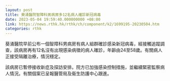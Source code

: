 ```yaml
---
layout: post
title: 葵涌醫院智障科男病房多12名病人確診新冠病毒
date: 2023-05-04 19:59:40.000000000 +08:00
link: https://news.rthk.hk/rthk/ch/component/k2/1699195-20230504.htm
categories: rthk
---
```


葵涌醫院早前公布一個智障科男病房有病人組群確診感染新冠病毒，經接觸追蹤調查，該病房再有12名沒有出現感染病徵的病人確診，年齡由24至58歲。有關病人正接受隔離治療，情況穩定。

該病房已暫停接收新症及探訪安排。院方已加強感染控制措施，並繼續緊密監察病人情況。有關個案已呈報醫管局及衞生防護中心跟進。
